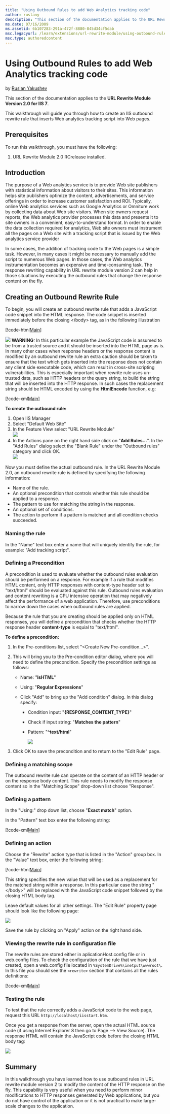 ```yaml
---
title: "Using Outbound Rules to add Web Analytics tracking code"
author: ruslany
description: "This section of the documentation applies to the URL Rewrite Module Version 2.0 for IIS 7. This walkthrough will guide you through how to create an IIS outb..."
ms.date: 07/16/2009
ms.assetid: 6b107283-291a-472f-8880-845d34cf5dab
msc.legacyurl: /learn/extensions/url-rewrite-module/using-outbound-rules-to-add-web-analytics-tracking-code
msc.type: authoredcontent
---
```

Using Outbound Rules to add Web Analytics tracking code
====================
by [Ruslan Yakushev](https://github.com/ruslany)

This section of the documentation applies to the **URL Rewrite Module Version 2.0 for IIS 7**.

This walkthrough will guide you through how to create an IIS outbound rewrite rule that inserts Web analytics tracking script into Web pages.

## Prerequisites

To run this walkthrough, you must have the following:

1. URL Rewrite Module 2.0 RCrelease installed.

## Introduction

The purpose of a Web analytics service is to provide Web site publishers with statistical information about visitors to their sites. This information helps site publishers optimize the content, advertisements, and service offerings in order to increase customer satisfaction and ROI. Typically, online Web analytics services such as Google Analytics or Omniture work by collecting data about Web site visitors. When site owners request reports, the Web analytics provider processes this data and presents it to site owners in a convenient, easy-to-understand format. In order to enable the data collection required for analytics, Web site owners must instrument all the pages on a Web site with a tracking script that is issued by the Web analytics service provider

In some cases, the addition of tracking code to the Web pages is a simple task. However, in many cases it might be necessary to manually add the script to numerous Web pages. In those cases, the Web analytics instrumentation becomes an expensive and time-consuming task. The response rewriting capability in URL rewrite module version 2 can help in those situations by executing the outbound rules that change the response content on the fly.

## Creating an Outbound Rewrite Rule

To begin, you will create an outbound rewrite rule that adds a JavaScript code snippet into the HTML response. The code snippet is inserted immediately before the closing &lt;/body&gt; tag, as in the following illustration

[!code-html[Main](using-outbound-rules-to-add-web-analytics-tracking-code/samples/sample1.html)]

![](using-outbound-rules-to-add-web-analytics-tracking-code/_static/image1.gif) **WARNING:** In this particular example the JavaScript code is assumed to be from a trusted source and it should be inserted into the HTML page as is. In many other cases when response headers or the response content is modified by an outbound rewrite rule an extra caution should be taken to ensure that the text which gets inserted into the response does not contain any client side executable code, which can result in cross-site scripting vulnerabilities. This is especially important when rewrite rule uses un-trusted data, such as HTTP headers or the query string, to build the string that will be inserted into the HTTP response. In such cases the replacement string should be HTML encoded by using the **HtmlEncode** function, e.g:

[!code-xml[Main](using-outbound-rules-to-add-web-analytics-tracking-code/samples/sample2.xml)]

**To create the outbound rule:** 

1. Open IIS Manager
2. Select "Default Web Site"
3. In the Feature View select "URL Rewrite Module"  
    [![](using-outbound-rules-to-add-web-analytics-tracking-code/_static/image3.png)](using-outbound-rules-to-add-web-analytics-tracking-code/_static/image1.png)
4. In the Actions pane on the right hand side click on "**Add Rules...**". In the "Add Rules" dialog select the "Blank Rule" under the "Outbound rules" category and click OK.  
    [![](using-outbound-rules-to-add-web-analytics-tracking-code/_static/image7.png)](using-outbound-rules-to-add-web-analytics-tracking-code/_static/image5.png)

Now you must define the actual outbound rule. In the URL Rewrite Module 2.0, an outbound rewrite rule is defined by specifying the following information:

- Name of the rule.
- An optional precondition that controls whether this rule should be applied to a response.
- The pattern to use for matching the string in the response.
- An optional set of conditions.
- The action to perform if a pattern is matched and all condition checks succeeded.

### Naming the rule

In the "Name" text box enter a name that will uniquely identify the rule, for example: "Add tracking script".

### Defining a Precondition

A precondition is used to evaluate whether the outbound rules evaluation should be performed on a response. For example if a rule that modifies HTML content, only HTTP responses with content-type header set to "text/html" should be evaluated against this rule. Outbound rules evaluation and content rewriting is a CPU intensive operation that may negatively affect the performance of a web application. Therefore, use preconditions to narrow down the cases when outbound rules are applied.

Because the rule that you are creating should be applied only on HTML responses, you will define a precondition that checks whether the HTTP response header **content-type** is equial to "text/html".

**To define a precondition:** 

1. In the Pre-conditions list, select "&lt;Create New Pre-condition...&gt;".
2. This will bring you to the Pre-condition editor dialog, where you will need to define the precondition. Specify the precondition settings as follows: 

   - Name: "**IsHTML**"
   - Using: "**Regular Expressions**"
   - Click "Add" to bring up the "Add condition" dialog. In this dialog specify: 

     - Condition input: "**{RESPONSE\_CONTENT\_TYPE}**"
     - Check if input string: "**Matches the pattern**"
     - Pattern: "**^text/html**"
  
       [![](using-outbound-rules-to-add-web-analytics-tracking-code/_static/image10.png)](using-outbound-rules-to-add-web-analytics-tracking-code/_static/image9.png)
3. Click OK to save the precondition and to return to the "Edit Rule" page.

### Defining a matching scope

The outbound rewrite rule can operate on the content of an HTTP header or on the response body content. This rule needs to modify the response content so in the "Matching Scope" drop-down list choose "Response".

### Defining a pattern

In the "Using:" drop down list, choose "**Exact match**" option.

In the "Pattern" text box enter the following string:

[!code-xml[Main](using-outbound-rules-to-add-web-analytics-tracking-code/samples/sample3.xml)]

### Defining an action

Choose the "Rewrite" action type that is listed in the "Action" group box. In the "Value" text box, enter the following string:

[!code-html[Main](using-outbound-rules-to-add-web-analytics-tracking-code/samples/sample4.html)]

This string specifies the new value that will be used as a replacement for the matched string within a response. In this particular case the string "&lt;/body&gt;" will be replaced with the JavaScript code snippet followed by the closing HTML body tag.

Leave default values for all other settings. The "Edit Rule" property page should look like the following page:

[![](using-outbound-rules-to-add-web-analytics-tracking-code/_static/image12.png)](using-outbound-rules-to-add-web-analytics-tracking-code/_static/image11.png)

Save the rule by clicking on "Apply" action on the right hand side.

### Viewing the rewrite rule in configuration file

The rewrite rules are stored either in aplicationHost.config file or in web.config files. To check the configuration of the rule that we have just created, open a web.config file located in `%SystemDrive%\inetput\wwwroot\`. In this file you should see the `<rewrite>` section that contains all the rules definitions:

[!code-xml[Main](using-outbound-rules-to-add-web-analytics-tracking-code/samples/sample5.xml)]

### Testing the rule

To test that the rule correctly adds a JavaScript code to the web page, request this URL `http://localhost/iisstart.htm`.

Once you get a response from the server, open the actual HTML source code (if using Internet Explorer 8 then go to Page --&gt; View Source). The response HTML will contain the JavaScript code before the closing HTML body tag:

[![](using-outbound-rules-to-add-web-analytics-tracking-code/_static/image15.png)](using-outbound-rules-to-add-web-analytics-tracking-code/_static/image13.png)

## Summary

In this walkthrough you have learned how to use outbound rules in URL rewrite module version 2 to modify the content of the HTTP response on the fly. This capability is very useful when you need to perform minor modifications to HTTP responses generated by Web applications, but you do not have control of the application or it is not practical to make large-scale changes to the application.